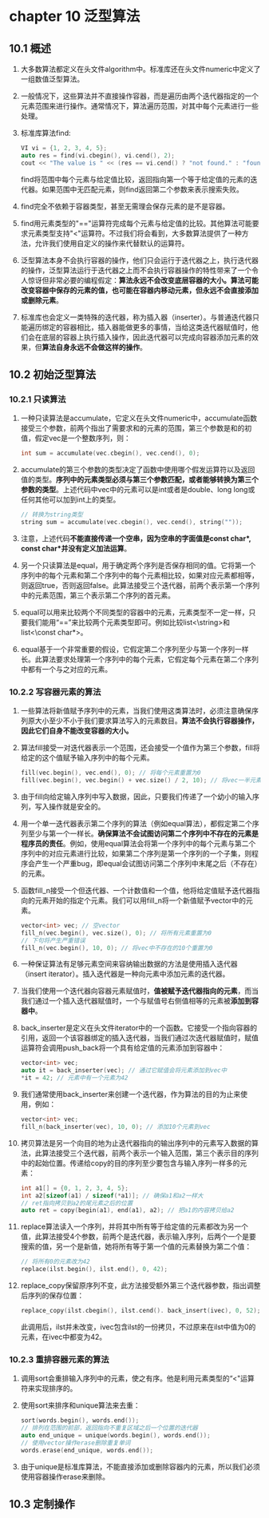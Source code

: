 # chapter 10 泛型算法

## 10.1 概述

1. 大多数算法都定义在头文件algorithm中。标准库还在头文件numeric中定义了一组数值泛型算法。

1. 一般情况下，这些算法并不直接操作容器，而是遍历由两个迭代器指定的一个元素范围来进行操作。通常情况下，算法遍历范围，对其中每个元素进行一些处理。

1. 标准库算法find:

    ```c++
    VI vi = {1, 2, 3, 4, 5};
    auto res = find(vi.cbegin(), vi.cend(), 2);
    cout << "The value is " << (res == vi.cend() ? "not found." : "found") << endl; 
    ```

    find将范围中每个元素与给定值比较，返回指向第一个等于给定值的元素的迭代器。如果范围中无匹配元素，则find返回第二个参数来表示搜索失败。

1. find完全不依赖于容器类型，甚至无需理会保存元素的是不是容器。

1. find用元素类型的"=="运算符完成每个元素与给定值的比较。其他算法可能要求元素类型支持"<"运算符。不过我们将会看到，大多数算法提供了一种方法，允许我们使用自定义的操作来代替默认的运算符。

1. 泛型算法本身不会执行容器的操作，他们只会运行于迭代器之上，执行迭代器的操作，泛型算法运行于迭代器之上而不会执行容器操作的特性带来了一个令人惊讶但非常必要的编程假定：**算法永远不会改变底层容器的大小。算法可能改变容器中保存的元素的值，也可能在容器内移动元素，但永远不会直接添加或删除元素**。

1. 标准库也会定义一类特殊的迭代器，称为插入器（inserter）。与普通迭代器只能遍历绑定的容器相比，插入器能做更多的事情，当给这类迭代器赋值时，他们会在底层的容器上执行插入操作，因此迭代器可以完成向容器添加元素的效果，但**算法自身永远不会做这样的操作**。

## 10.2 初始泛型算法

### 10.2.1 只读算法

1. 一种只读算法是accumulate，它定义在头文件numeric中，accumulate函数接受三个参数，前两个指出了需要求和的元素的范围，第三个参数是和的初值，假定vec是一个整数序列，则：

    ```c++
    int sum = accumulate(vec.cbegin(), vec.cend(), 0);
    ```

1. accumulate的第三个参数的类型决定了函数中使用哪个假发运算符以及返回值的类型。**序列中的元素类型必须与第三个参数匹配，或者能够转换为第三个参数的类型**。上述代码中vec中的元素可以是int或者是double、long long或任何其他可以加到int上的类型。

    ```c++
    // 转换为string类型
    string sum = accumulate(vec.cbegin(), vec.cend(), string(""));
    ```

1. 注意，上述代码**不能直接传递一个空串，因为空串的字面值是const char*, const char*并没有定义加法运算**。

1. 另一个只读算法是equal，用于确定两个序列是否保存相同的值。它将第一个序列中的每个元素和第二个序列中的每个元素相比较，如果对应元素都相等，则返回true，否则返回false。此算法接受三个迭代器，前两个表示第一个序列中的元素范围，第三个表示第二个序列的首元素。

1. equal可以用来比较两个不同类型的容器中的元素，元素类型不一定一样，只要我们能用“==”来比较两个元素类型即可。例如比较list<\string>和list<\const char*>。

1. equal基于一个非常重要的假设，它假定第二个序列至少与第一个序列一样长。此算法要求处理第一个序列中的每个元素，它假定每个元素在第二个序列中都有一个与之对应的元素。

### 10.2.2 写容器元素的算法

1. 一些算法将新值赋予序列中的元素，当我们使用这类算法时，必须注意确保序列原大小至少不小于我们要求算法写入的元素数目。**算法不会执行容器操作，因此它们自身不能改变容器的大小。**

1. 算法fill接受一对迭代器表示一个范围，还会接受一个值作为第三个参数，fill将给定的这个值赋予输入序列中的每个元素。

    ```c++
    fill(vec.begin(), vec.end(), 0); // 将每个元素重置为0
    fill(vec.begin(), vec.begin() + vec.size() / 2, 10); // 将vec一半元素变为10
    ```

1. 由于fill向给定输入序列中写入数据，因此，只要我们传递了一个幼小的输入序列，写入操作就是安全的。

1. 用一个单一迭代器表示第二个序列的算法（例如equal算法），都假定第二个序列至少与第一个一样长。**确保算法不会试图访问第二个序列中不存在的元素是程序员的责任**。例如，使用equal算法会将第一个序列中的每个元素与第二个序列中的对应元素进行比较，如果第二个序列是第一个序列的一个子集，则程序会产生一个严重bug，即equal会试图访问第二个序列中末尾之后（不存在）的元素。

1. 函数fill_n接受一个但迭代器、一个计数值和一个值，他将给定值赋予迭代器指向的元素开始的指定个元素。我们可以用fill_n将一个新值赋予vector中的元素。

    ```c++
    vector<int> vec; // 空vector
    fill_n(vec.begin(), vec.size(), 0); // 将所有元素重置为0
    // 下句将产生严重错误
    fill_n(vec.begin(), 10, 0); // 将vec中不存在的10个重置为0
    ```

1. 一种保证算法有足够元素空间来容纳输出数据的方法是使用插入迭代器（insert iterator）。插入迭代器是一种向元素中添加元素的迭代器。

1. 当我们使用一个迭代器向容器元素赋值时，**值被赋予迭代器指向的元素**，而当我们通过一个插入迭代器赋值时，一个与赋值号右侧值相等的元素被**添加到容器中**。

1. back_inserter是定义在头文件iterator中的一个函数。它接受一个指向容器的引用，返回一个该容器绑定的插入迭代器，当我们通过次迭代器赋值时，赋值运算符会调用push_back将一个具有给定值的元素添加到容器中：

    ```c++
    vector<int> vec;
    auto it = back_inserter(vec); // 通过它赋值会将元素添加到vec中
    *it = 42; // 元素中有一个元素为42
    ```

1. 我们通常使用back_inserter来创建一个迭代器，作为算法的目的为止来使用，例如：

    ```c++
    vector<int> vec;
    fill_n(back_inserter(vec), 10, 0); // 添加10个元素到vec
    ```

1. 拷贝算法是另一个向目的地为止迭代器指向的输出序列中的元素写入数据的算法，此算法接受三个迭代器，前两个表示一个输入范围，第三个表示目的序列中的起始位置。传递给copy的目的序列至少要包含与输入序列一样多的元素：

    ```c++
    int a1[] = {0, 1, 2, 3, 4, 5};
    int a2[sizeof(a1) / sizeof(*a1)]; // 确保a1和a2一样大
    // ret指向拷贝到a2的尾元素之后的位置
    auto ret = copy(begin(a1), end(a1), a2); // 把a1的内容拷贝给a2
    ```

1. replace算法读入一个序列，并将其中所有等于给定值的元素都改为另一个值，此算法接受4个参数，前两个是迭代器，表示输入序列，后两个一个是要搜索的值，另一个是新值，她将所有等于第一个值的元素替换为第二个值：

    ```c++
    // 将所有0的元素改为42
    replace(ilst.begin(), ilst.end(), 0, 42);
    ```

1. replace_copy保留原序列不变，此方法接受额外第三个迭代器参数，指出调整后序列的保存位置：

    ```c++
    replace_copy(ilst.cbegin(), ilst.cend(). back_insert(ivec), 0, 52);
    ```

    此调用后，ilst并未改变，ivec包含ilst的一份拷贝，不过原来在ilst中值为0的元素，在ivec中都变为42。

### 10.2.3 重排容器元素的算法

1. 调用sort会重排输入序列中的元素，使之有序。他是利用元素类型的“<"运算符来实现排序的。

1. 使用sort来排序和unique算法来去重：

    ```c++
    sort(words.begin(), words.end());
    // 排列在范围的前部，返回指向不重复区域之后一个位置的迭代器
    auto end_unique = unique(words.begin(), words.end());
    // 使用vector操作erase删除重复单词
    words.erase(end_unique, words.end());
    ```

1. 由于unique是标准库算法，不能直接添加或删除容器内的元素，所以我们必须使用容器操作erase来删除。

## 10.3 定制操作